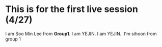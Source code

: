 # This is for the first live session (4/27)
I am Soo Min Lee from **Group1**.
I am YEJIN.
I am YEJIN..
I'm sihoon from group 1

